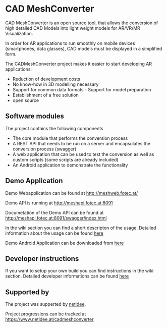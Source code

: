 # CAD MeshConverter

CAD MeshConverter is an open source tool, that allows the conversion of high detailed CAD Models into light weight models for AR/VR/MR Visualization. 

In order for AR applications to run smoothly on mobile devices (smartphones, data glasses), CAD models must be displayed in a simplified form.

The CADMeshConverter project makes it easier to start developing AR applications:

* Reduction of development costs
* No know-how in 3D modelling necessary
* Support for common data formats - Support for model preparation
* Establishment of a free solution
* open source

## Software modules

The project contains the following components
* The core module that performs the conversion process
* A REST API that needs to be run on a server and encapsulates the conversion process (swagger)
* A web application that can be used to test the conversion as well as custom scripts (some scripts are already included)
* An Android application to demonstrate the functionality

## Demo Application
Demo Webapplication can be found at
http://meshweb.fotec.at/

Demo API is running at
http://meshapi.fotec.at:8091

Documetation of the Demo API can be found at
http://meshapi.fotec.at:8091/swagger/index.html

In the wiki section you can find a short descripton of the usage.
Detailed information about the usage can be found [here](/Documentation/Anwenderdokumentation.pdf)

Demo Android Application can be downloaded from [here](https://bit.ly/2kK6gAA)

## Developer instructions
If you want to setup your own build you can find instructions in the wiki section.
Detailed developer informations can be found [here](/Documentation/Entwicklerdokumentation.pdf)

## Supported by
The project was supperted by [netidee](https://www.netidee.at).

Project progressions can be tracked at https://www.netidee.at/cadmeshconverter
